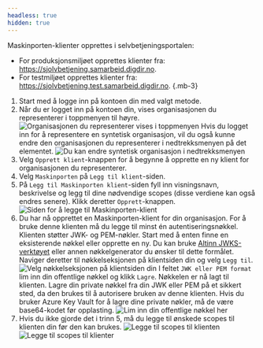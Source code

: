 ```yaml
---
headless: true
hidden: true
---
```


Maskinporten-klienter opprettes i selvbetjeningsportalen:
- For produksjonsmiljøet opprettes klienter fra: https://sjolvbetjening.samarbeid.digdir.no.
- For testmiljøet opprettes klienter fra: https://sjolvbetjening.test.samarbeid.digdir.no.
{.mb-3}

1. Start med å logge inn på kontoen din med valgt metode.
2. Når du er logget inn på kontoen din, vises organisasjonen du representerer i toppmenyen til høyre.
![Organisasjonen du representerer vises i toppmenyen](/nb/shared/maskinporten/you_represent.nb.png "Organisasjonen du representerer vises i toppmenyen.")
Hvis du logget inn for å representere en syntetisk organisasjon, vil du også kunne endre den organisasjonen du representerer i nedtrekksmenyen på det elementet.
![Du kan endre syntetisk organisasjon i nedtrekksmenyen](/nb/shared/maskinporten/change_synthetic_org.nb.png "Du kan endre den syntetiske organisasjonen du representerer i nedtrekksmenyen.")
3. Velg `Opprett klient`-knappen for å begynne å opprette en ny klient for organisasjonen du representerer.
4. Velg `Maskinporten` på `Legg til klient`-siden.
5. På `Legg til Maskinporten klient`-siden fyll inn visningsnavn, beskrivelse og legg til dine nødvendige scopes (disse verdiene kan også endres senere). Klikk deretter `Opprett`-knappen.
![Siden for å legge til Maskinporten-klient](/nb/shared/maskinporten/add_maskinporten_client_page.nb.png "Siden for å legge til Maskinporten-klient.")
6. Du har nå opprettet en Maskinporten-klient for din organisasjon.
For å bruke denne klienten må du legge til minst én autentiseringsnøkkel. Klienten støtter JWK- og PEM-nøkler.
Start med å enten finne en eksisterende nøkkel eller opprette en ny. Du kan bruke [Altinn JWKS-verktøyet](https://github.com/Altinn/altinn-authorization-utils/tree/main/src/Altinn.Cli) eller annen nøkkelgenerator du ønsker til dette formålet.
Naviger deretter til nøkkelseksjonen på klientsiden din og velg `Legg til`.
![Velg nøkkelseksjonen på klientsiden din](/nb/shared/maskinporten/key_section.nb.png "Nøkler kan legges til i nøkkelseksjonen.")
I feltet `JWK eller PEM format` lim inn din offentlige nøkkel og klikk `Lagre`. Nøkkelen er nå lagt til klienten.
Lagre din private nøkkel fra din JWK eller PEM på et sikkert sted, da den brukes til å autorisere bruken av denne klienten.
Hvis du bruker Azure Key Vault for å lagre dine private nøkler, må de være base64-kodet før opplasting.
![Lim inn din offentlige nøkkel her](/nb/shared/maskinporten/paste_public_key.nb.png "Den offentlige JWK- eller PEM-nøkkelen limes inn i dette feltet")
7. Hvis du ikke gjorde det i trinn 5, må du legge til ønskede scopes til klienten din før den kan brukes.
![Legge til scopes til klienten](/nb/shared/maskinporten/add_scopes1.nb.png "Fra Scopes-fanen på klientdefinisjonen din, klikk Legg til-knappen.")
![Legge til scopes til klienter](/nb/shared/maskinporten/add_scopes2.nb.png "Scopes som er tilgjengelige for organisasjonen din vil vises i listen. Velg de nødvendige og klikk Send inn.")